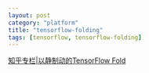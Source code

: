 ```yaml
---
layout: post
category: "platform"
title: "tensorflow-folding"
tags: [tensorflow, tensorflow-folding]
---
```


[知乎专栏|以静制动的TensorFlow Fold](https://zhuanlan.zhihu.com/p/25216368?utm_medium=social)